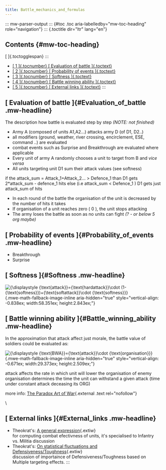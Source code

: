 ```yaml
---
title: Battle_mechanics_and_formulas
---
```


::: mw-parser-output
::: {#toc .toc aria-labelledby="mw-toc-heading" role="navigation"}
::: {.toctitle dir="ltr" lang="en"}

## Contents {#mw-toc-heading}

[ ]{.toctogglespan}
:::

- [[ 1 ]{.tocnumber} [ Evaluation of battle
  ]{.toctext}](#Evaluation_of_battle)
- [[ 2 ]{.tocnumber} [ Probability of events
  ]{.toctext}](#Probability_of_events)
- [[ 3 ]{.tocnumber} [ Softness ]{.toctext}](#Softness)
- [[ 4 ]{.tocnumber} [ Battle winning ability
  ]{.toctext}](#Battle_winning_ability)
- [[ 5 ]{.tocnumber} [ External links ]{.toctext}](#External_links)
  :::

## [ Evaluation of battle ]{#Evaluation_of_battle .mw-headline}

The description how battle is evaluated step by step _(NOTE: not
finished)_

- Army A (composed of units A1,A2\...) attacks army D (of D1, D2..)
- all modifiers (ground, weather, river crossing, encirclement, ESE,
  command ..) are evaluated
- combat events such as Surprise and Breakthrough are evaluated where
  applicable
- Every unit of army A randomly chooses a unit to target from B and
  _vice versa_
- All units targeting unit D1 sum their attack values (see softness)

if the attack_sum = Attack_1+Attack_2\... \> Defence_1 than D1 gets
2\*attack_sum - defence_1 hits else (i.e attack_sum \< Defence_1 ) D1
gets just attack_sum of hits

- In each round of the battle the organisation of the unit is
  decreased by the number of hits it takes
- If organisation of a unit reaches zero ( 0 ), the unit stops
  attacking
- The army loses the battle as soon as no units can fight _(? - or
  below 5 org maybe)_

## [ Probability of events ]{#Probability_of_events .mw-headline}

- Breakthrough
- Surprise

## [ Softness ]{#Softness .mw-headline}

![{\displaystyle {\text{attack}}={\text{hardattack}}\cdot
(1-{\text{softness}})+{\text{softattack}}\cdot
{\text{softness}}}](https://en.wikipedia.org/api/rest_v1/media/math/render/png/d7d78f5fefccb8311b85d8f5566f78b8356dbfa4){.mwe-math-fallback-image-inline
aria-hidden="true"
style="vertical-align: -0.838ex; width:58.351ex; height:2.843ex;"}

## [ Battle winning ability ]{#Battle_winning_ability .mw-headline}

In the approximation that attack affect just morale, the battle value of
soldiers could be evaluated as:

![{\displaystyle {\text{BWA}}={\text{attack}}\cdot
{\text{organisation}}}](https://en.wikipedia.org/api/rest_v1/media/math/render/png/c5eafe106944d5bec620ff024ece6c3d6435fafd){.mwe-math-fallback-image-inline
aria-hidden="true"
style="vertical-align: -0.671ex; width:29.373ex; height:2.509ex;"}

attack affects the rate in which unit will lower the organisation of
enemy organisation determines the time the unit can withstand a given
attack (time under constant attack deceasing its ORG)

more info: [The Paradox Art of
War](http://oldforum.paradoxplaza.com/forum/blog.php?15522-The-Paradox-Art-of-War){.external
.text rel="nofollow"}

\

## [ External links ]{#External_links .mw-headline}

- Theokrat\'s: [A general
  expression](https://forum.paradoxplaza.com/forum/index.php?threads/296740/page-5#post-7239838 "forum:296740/page-5"){.extiw}\
  for computing combat efectivness of units, it\'s specialised to
  Infantry vs. Militia discussion
- Theokrat\'s: [On statistical fluctuations and
  Defensiveness/Toughness](https://forum.paradoxplaza.com/forum/index.php?threads/312784 "forum:312784"){.extiw}\
   discussion of importaince of Defensiveness/Toughness based on
  Multiple targeting effects.
  :::

